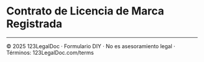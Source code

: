 # Contrato de Licencia de Marca Registrada

---

© 2025 123LegalDoc · Formulario DIY · No es asesoramiento legal · Términos: 123LegalDoc.com/terms
